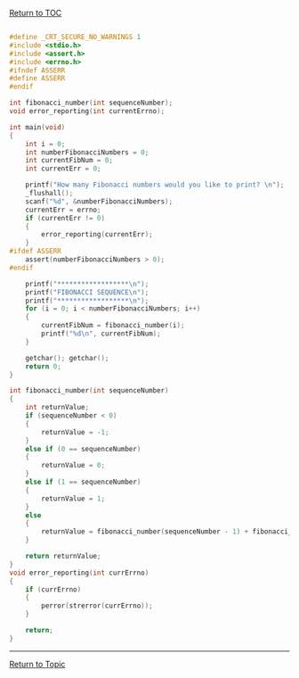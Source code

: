 <a href="https://github.com/CyberTrainingUSAF/05-C-Programming/blob/master/00-Table-of-Contents.md" rel="Return to TOC"> Return to TOC </a>

```c

#define _CRT_SECURE_NO_WARNINGS 1
#include <stdio.h>
#include <assert.h>
#include <errno.h>
#ifndef ASSERR
#define ASSERR
#endif

int fibonacci_number(int sequenceNumber);
void error_reporting(int currentErrno);

int main(void)
{
	int i = 0;
	int numberFibonacciNumbers = 0;
	int currentFibNum = 0;
	int currentErr = 0;

	printf("How many Fibonacci numbers would you like to print? \n");
	_flushall();
	scanf("%d", &numberFibonacciNumbers);
	currentErr = errno; 
	if (currentErr != 0)
	{
		error_reporting(currentErr);
	}
#ifdef ASSERR
	assert(numberFibonacciNumbers > 0);
#endif

	printf("******************\n");
	printf("FIBONACCI SEQUENCE\n");
	printf("******************\n");
	for (i = 0; i < numberFibonacciNumbers; i++)
	{
		currentFibNum = fibonacci_number(i);
		printf("%d\n", currentFibNum);
	}

	getchar(); getchar();
	return 0;
}

int fibonacci_number(int sequenceNumber)
{
	int returnValue;
	if (sequenceNumber < 0)
	{
		returnValue = -1;
	}
	else if (0 == sequenceNumber)
	{
		returnValue = 0;
	}
	else if (1 == sequenceNumber)
	{
		returnValue = 1;
	}
	else
	{
		returnValue = fibonacci_number(sequenceNumber - 1) + fibonacci_number(sequenceNumber - 2);
	}

	return returnValue;
}
void error_reporting(int currErrno)
{
	if (currErrno)
	{
		perror(strerror(currErrno));
	}

	return;
}

```

---
<a href="https://github.com/CyberTrainingUSAF/05-C-Programming/blob/master/08_Functions/06_recursion.md" rel="Return to Topic"> Return to Topic </a>
